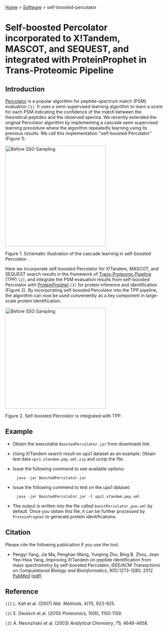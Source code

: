 [Home](http://sydney.edu.au/engineering/it/~yangpy/index.html) > [Software](http://sydney.edu.au/engineering/it/~yangpy/software/Software.html) > self-boosted-percolator


# Self-boosted Percolator incorporated to X!Tandem, MASCOT, and SEQUEST, and integrated with ProteinProphet in Trans-Proteomic Pipeline #

## Introduction ##

[Percolator](http://per-colator.com/) is a popular algorithm for peptide-spectrum match (PSM) evaluation `[1]`. It uses a semi-supervised learning algorithm to learn a score for each PSM indicating the confidence of the match between the theoretical peptides and the observed spectra. We recently extended the original Percolator algorithm by implementing a cascade semi-supervised learning procedure where the algorithm repeatedly learning using its previous results. We call this implementation "self-boosted Percolator" (Figure 1).

<img src='http://self-boosted-percolator.googlecode.com/svn/sb-percolator.png' align='middle' alt='Before SSO Sampling' height='320' />

Figure 1. Schematic illustration of the cascade learning in self-boosted Percolator.

Here we incorporate self-boosted Percolator for X!Tandem, MASCOT, and SEQUEST search results in the framework of [Trans-Proteomic Pipeline](http://tools.proteomecenter.org/wiki/index.php?title=Software:TPP) (TPP) `[2]`, and integrate the PSM evaluation results from self-boosted Percolator with [ProteinProphet](http://tools.proteomecenter.org/wiki/index.php?title=Software:ProteinProphet) `[3]` for protein inference and identification (Figure 2). By incorporating self-boosted Percolator into the TPP pipeline, the algorithm can now be used conveniently as a key component in large-scale protein identification.

<img src='http://self-boosted-percolator.googlecode.com/svn/integratedSBP.png' align='middle' alt='Before SSO Sampling' height='320' />

Figure 2. Self-boosted Percolator is integrated with TPP.



## Example ##

  * Obtain the executable `BoostedPercolator.jar` from downloads link.

  * Using X!Tandem search result on ups1 dataset as an example. Obtain test data `ups1.xtandem.pep.xml.zip` and unzip the file.

  * Issue the following commend to see available options:
```
     java -jar BoostedPercolator.jar
```

  * Issue the following commend to test on the ups1 dataset:
```
     java -jar BoostedPercolator.jar -t ups1.xtandem.pep.xml
```

  * The output is written into the file called `boostPercolator_psm.xml` by default. Once you obtain this file, it can be further processed by `ProteinProphet` to generate protein identifications.

## Citation ##
Please cite the following publication if you use the tool.

  * Pengyi Yang, Jie Ma, Penghao Wang, Yunping Zhu, Bing B. Zhou, Jean Yee-Hwa Yang, Improving X!Tandem on peptide identification from mass spectrometry by self-boosted Percolator, _IEEE/ACM Transactions on Computational Biology and Bioinformatics_, 9(5):1273-1280, 2012 [PubMed](http://www.ncbi.nlm.nih.gov/pubmed/22689082) [[pdf](http://rp-www.cs.usyd.edu.au/~yangpy/publication/self-boosted%20percolator%20for%20xtandem.pdf)]

## Reference ##
`[1]` L. Kall et al. (2007) _Nat. Methods_, 4(11), 923-925.

`[2]` E. Deutsch et al. (2010) _Proteomics_, 10(6), 1150-1159.

`[3]` A. Nesvizhskii et al. (2003) _Analytical Chemistry_, 75, 4646-4658.